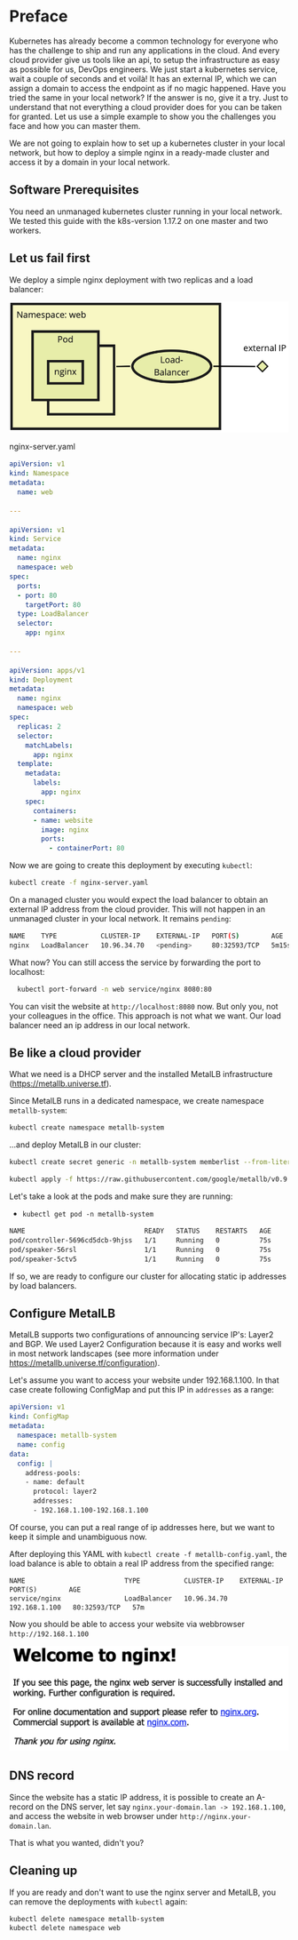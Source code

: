 # Preface

Kubernetes has already become a common technology for everyone who has the challenge to ship and run any applications in the cloud. And every cloud provider give us tools like an api, to setup the infrastructure as easy as possible for us, DevOps engineers.
We just start a kubernetes service, wait a couple of seconds and et voilà! It has an external IP, which we can assign a domain to access the endpoint as if no magic happened. Have you tried the same in your local network? If the answer is no, give it a try. Just to understand that not everything a cloud provider does for you can be taken for granted. Let us use a simple example to show you the challenges you face and how you can master them.

We are not going to explain how to set up a kubernetes cluster in your local network, but how to deploy a simple nginx in a ready-made cluster and access it by a domain in your local network.

## Software Prerequisites

You need an unmanaged kubernetes cluster running in your local network. We tested this guide with the k8s-version 1.17.2 on one master and two workers.

## Let us fail first

We deploy a simple nginx deployment with two replicas and a load balancer:

![Nginx](images/nginx-server.png "nginx-server")

nginx-server.yaml

```yaml
apiVersion: v1
kind: Namespace
metadata:
  name: web

---

apiVersion: v1
kind: Service
metadata:
  name: nginx
  namespace: web
spec:
  ports:
  - port: 80
    targetPort: 80
  type: LoadBalancer
  selector:
    app: nginx

---

apiVersion: apps/v1
kind: Deployment
metadata:
  name: nginx
  namespace: web
spec:
  replicas: 2
  selector:
    matchLabels:
      app: nginx
  template:
    metadata:
      labels:
        app: nginx
    spec:
      containers:
      - name: website
        image: nginx
        ports:
          - containerPort: 80
```

Now we are going to create this deployment by executing `kubectl`:

```sh
kubectl create -f nginx-server.yaml
```

On a managed cluster you would expect the load balancer to obtain an external IP address from the cloud provider. This will not happen in an unmanaged cluster in your local network. It remains `pending`:

```sh
NAME    TYPE           CLUSTER-IP    EXTERNAL-IP   PORT(S)        AGE
nginx   LoadBalancer   10.96.34.70   <pending>     80:32593/TCP   5m15s
```

What now? You can still access the service by forwarding the port to localhost:

```sh
  kubectl port-forward -n web service/nginx 8080:80
```

You can visit the website at `http://localhost:8080` now. But only you, not your colleagues in the office.
This approach is not what we want. Our load balancer need an ip address in our local network.

## Be like a cloud provider

What we need is a DHCP server and the installed MetalLB infrastructure (https://metallb.universe.tf). 

Since MetalLB runs in a dedicated namespace, we create namespace `metallb-system`:

```sh
kubectl create namespace metallb-system
```

...and deploy MetalLB in our cluster:

```sh
kubectl create secret generic -n metallb-system memberlist --from-literal=secretkey="$(openssl rand -base64 128)"
```
```sh
kubectl apply -f https://raw.githubusercontent.com/google/metallb/v0.9.3/manifests/metallb.yaml
```

Let's take a look at the pods and make sure they are running:

- `kubectl get pod -n metallb-system`
```sh
NAME                              READY   STATUS    RESTARTS   AGE
pod/controller-5696cd5dcb-9hjss   1/1     Running   0          75s
pod/speaker-56rsl                 1/1     Running   0          75s
pod/speaker-5ctv5                 1/1     Running   0          75s
```

If so, we are ready to configure our cluster for allocating static ip addresses by load balancers.

## Configure MetalLB

MetalLB supports two configurations of announcing service IP's: Layer2 and BGP. We used Layer2 Configuration because it is easy and works well in most network landscapes (see more information under https://metallb.universe.tf/configuration).

Let's assume you want to access your website under 192.168.1.100. In that case create following ConfigMap and put this IP in `addresses` as a range:

```yaml
apiVersion: v1
kind: ConfigMap
metadata:
  namespace: metallb-system
  name: config
data:
  config: |
    address-pools:
    - name: default
      protocol: layer2
      addresses:
      - 192.168.1.100-192.168.1.100
```

Of course, you can put a real range of ip addresses here, but we want to keep it simple and unambiguous now.

After deploying this YAML with `kubectl create -f metallb-config.yaml`, the load balance is able to obtain a real IP address from the specified range:

```
NAME                         TYPE           CLUSTER-IP    EXTERNAL-IP     PORT(S)        AGE
service/nginx                LoadBalancer   10.96.34.70   192.168.1.100   80:32593/TCP   57m
```

Now you should be able to access your website via webbrowser `http://192.168.1.100`

![Website](images/welcome-nginx.png "welcome-nginx")

## DNS record

Since the website has a static IP address, it is possible to create an A-record on the DNS server, let say `nginx.your-domain.lan -> 192.168.1.100`, and access the website in web browser under `http://nginx.your-domain.lan`.

That is what you wanted, didn't you?

## Cleaning up

If you are ready and don't want to use the nginx server and MetalLB, you can remove the deployments with `kubectl` again:

```sh
kubectl delete namespace metallb-system
kubectl delete namespace web
```
